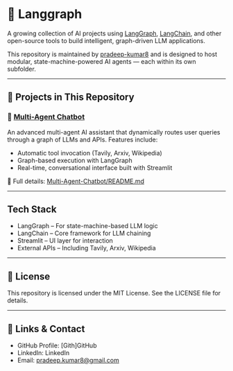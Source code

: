 # 🔗 Langgraph

A growing collection of AI projects using [LangGraph](https://github.com/langchain-ai/langgraph), [LangChain](https://github.com/langchain-ai/langchain), and other open-source tools to build intelligent, graph-driven LLM applications.

This repository is maintained by [pradeep-kumar8](https://github.com/pradeep-kumar8) and is designed to host modular, state-machine-powered AI agents — each within its own subfolder.

---

## 📁 Projects in This Repository

### 🧠 [Multi-Agent Chatbot](./Multi-Agent-Chatbot)

An advanced multi-agent AI assistant that dynamically routes user queries through a graph of LLMs and APIs. Features include:

- Automatic tool invocation (Tavily, Arxiv, Wikipedia)
- Graph-based execution with LangGraph
- Real-time, conversational interface built with Streamlit

📖 Full details: [Multi-Agent-Chatbot/README.md](./Multi-Agent-Chatbot/README.md)

---

## Tech Stack
- LangGraph – For state-machine-based LLM logic
- LangChain – Core framework for LLM chaining
- Streamlit – UI layer for interaction
- External APIs – Including Tavily, Arxiv, Wikipedia

---

## 📄 License
This repository is licensed under the MIT License. See the LICENSE file for details.

--- 

## 🔗 Links & Contact
- GitHub Profile: [Gith]GitHub
- LinkedIn: LinkedIn
- Email: pradeep.kumar8@gmail.com
